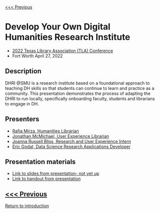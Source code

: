 [<<< Previous](2021.md) 

# Develop Your Own Digital Humanities Research Institute
- [2022 Texas Library Association (TLA) Conference](https://txla.org/wp-content/uploads/2022/04/TLA2022-FinalProgramUpdate_April.pdf)
- Fort Worth April 27, 2022

## Description
DHRI @SMU is a research institute based on a foundational approach to teaching DH skills so that students can continue to learn and practice as a community.  This presentation demonstrates the process of adapting the DHRI to run locally, specifically onboarding faculty, students and librarians to engage in DH.

##  Presenters
* [Rafia Mirza, Humanities Librarian](http://guides.smu.edu/prf.php?account_id=142826)
* [Jonathan McMichael, User Experience Librarian](http://guides.smu.edu/prf.php?account_id=104877)
* [Joanna Russell Bliss, Research and User Experience Intern](https://guides.smu.edu/prf.php?account_id=216831)
* [Eric Godat, Data Science Research Applications Developer](https://www.smu.edu/OIT/research)

## Presentation materials 
* [Link to slides from presentation- not yet up](https://github.com/SouthernMethodistUniversity/previous/tree/master/sections/TLADHRI2022.pdf)
* [Link to handout from presentation](https://github.com/SouthernMethodistUniversity/previous/tree/master/sections/DHRIprep.pdf)


[<<< Previous](2021.md)
-----
[Return to introduction](https://github.com/SouthernMethodistUniversity/previous)


